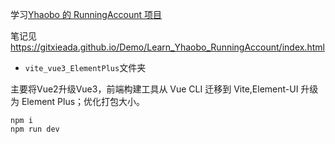 学习[Yhaobo 的 RunningAccount 项目](https://github.com/Yhaobo/RunningAccount)

笔记见 https://gitxieada.github.io/Demo/Learn_Yhaobo_RunningAccount/index.html

- `vite_vue3_ElementPlus`文件夹

主要将Vue2升级Vue3，前端构建工具从 Vue CLI 迁移到 Vite,Element-UI 升级为 Element Plus；优化打包大小。
```
npm i
npm run dev
```
